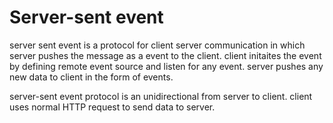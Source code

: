 # Server-sent event

server sent event is a protocol for client server communication in which server pushes the message as a event to the client. client initaites the event by defining remote event source and listen for any event. server pushes any new data to client in the form of events.

server-sent event protocol is an unidirectional from server to client. client uses normal HTTP request to send data to server.
